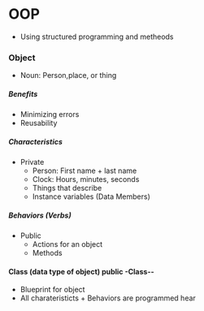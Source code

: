 # OOP

- Using structured programming and metheods 

### Object

- Noun: Person,place, or thing

##### Benefits

- Minimizing errors
- Reusability 

##### Characteristics

- Private
	- Person: First name + last name
	- Clock: Hours, minutes, seconds
	- Things that describe
	- Instance variables (Data Members)

##### Behaviors (Verbs)

- Public
	- Actions for an object
	- Methods

#### Class (data type of object) public -Class--

- Blueprint for object
- All charateristicts + Behaviors are programmed hear
